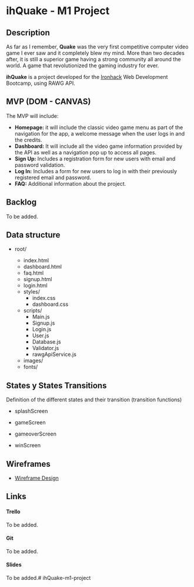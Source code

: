# ihQuake - M1 Project



## Description

As far as I remember, **Quake** was the very first competitive computer video game I ever saw and it completely blew my mind. More than two decades after, it is still a superior game having a strong community all around the world. A game that revolutionized the gaming industry for ever.

**ihQuake** is a project developed for the [Ironhack](https://www.ironhack.com/en) Web Development Bootcamp, using RAWG API.



## MVP (DOM - CANVAS)

The MVP will include:

- **Homepage:** it will include the classic video game menu as part of the navigation for the app, a welcome message when the user logs in and the credits.
- **Dashboard:** It will include all the video game information provided by the API as well as a navigation pop up to access all pages.
- **Sign Up:** Includes a registration form for new users with email and password validation.
- **Log In:** Includes a form for new users to log in with their previously registered email and password.
- **FAQ:** Additional information about the project.



## Backlog

To be added.



## Data structure

- root/

  - index.html
  - dashboard.html
  - faq.html
  - signup.html
  - login.html
  - styles/
    - index.css
    - dashboard.css
  - scripts/
    - Main.js
    - Signup.js
    - Login.js
    - User.js
    - Database.js
    - Validator.js
    - rawgApiService.js
  - images/
  - fonts/

  

## States y States Transitions

Definition of the different states and their transition (transition functions)

- splashScreen

- gameScreen

- gameoverScreen

- winScreen

  

## Wireframes

* [Wireframe Design](https://share.balsamiq.com/c/6gLa2ryBE52dRh21yRHGPJ.png)



## Links

#### Trello

To be added.

#### Git

To be added.

#### Slides

To be added.# ihQuake-m1-project
